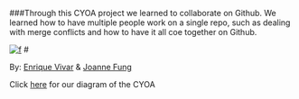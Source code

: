 ###Through this CYOA project we learned to collaborate on Github. We learned how to have multiple people work on a single repo, such as dealing with merge conflicts and how to have it all coe together on Github.  

[![f](house.png)](../haunted_house_CYOA/begin.md)
#[](../haunted_house_CYOA/begin.md)


By: [Enrique Vivar](https://github.com/enriquev8884) & [Joanne Fung](https://github.com/JoanneF3188)

Click [here](https://docs.google.com/a/hstat.org/drawings/d/1lxpYAV90RBvsECmLHWS0FILOrofqHql-fyY0usxCD0M/edit?usp=sharing) for our diagram of the CYOA